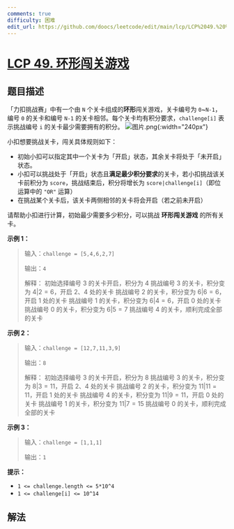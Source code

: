 ```yaml
---
comments: true
difficulty: 困难
edit_url: https://github.com/doocs/leetcode/edit/main/lcp/LCP%2049.%20%E7%8E%AF%E5%BD%A2%E9%97%AF%E5%85%B3%E6%B8%B8%E6%88%8F/README.md
---
```


<!-- problem:start -->

# [LCP 49. 环形闯关游戏](https://leetcode.cn/problems/K8GULz)

## 题目描述

<!-- description:start -->

「力扣挑战赛」中有一个由 `N` 个关卡组成的**环形**闯关游戏，关卡编号为 `0`~`N-1`，编号 `0` 的关卡和编号 `N-1` 的关卡相邻。每个关卡均有积分要求，`challenge[i]` 表示挑战编号 `i` 的关卡最少需要拥有的积分。
![图片.png](https://fastly.jsdelivr.net/gh/doocs/leetcode@main/lcp/LCP%2049.%20%E7%8E%AF%E5%BD%A2%E9%97%AF%E5%85%B3%E6%B8%B8%E6%88%8F/images/1630392170-ucncVS-%E5%9B%BE%E7%89%87.png){:width="240px"}

小扣想要挑战关卡，闯关具体规则如下：

-   初始小扣可以指定其中一个关卡为「开启」状态，其余关卡将处于「未开启」状态。
-   小扣可以挑战处于「开启」状态且**满足最少积分要求**的关卡，若小扣挑战该关卡前积分为 `score`，挑战结束后，积分将增长为 `score|challenge[i]`（即位运算中的 `"OR"` 运算）
-   在挑战某个关卡后，该关卡两侧相邻的关卡将会开启（若之前未开启）

请帮助小扣进行计算，初始最少需要多少积分，可以挑战 **环形闯关游戏** 的所有关卡。

**示例 1：**

> 输入：`challenge = [5,4,6,2,7]`
>
> 输出：`4`
>
> 解释： 初始选择编号 3 的关卡开启，积分为 4
> 挑战编号 3 的关卡，积分变为 $4 | 2 = 6$，开启 2、4 处的关卡
> 挑战编号 2 的关卡，积分变为 $6 | 6 = 6$，开启 1 处的关卡
> 挑战编号 1 的关卡，积分变为 $6 | 4 = 6$，开启 0 处的关卡
> 挑战编号 0 的关卡，积分变为 $6 | 5 = 7$
> 挑战编号 4 的关卡，顺利完成全部的关卡

**示例 2：**

> 输入：`challenge = [12,7,11,3,9]`
>
> 输出：`8`
>
> 解释： 初始选择编号 3 的关卡开启，积分为 8
> 挑战编号 3 的关卡，积分变为 $8 | 3 = 11$，开启 2、4 处的关卡
> 挑战编号 2 的关卡，积分变为 $11 | 11 = 11$，开启 1 处的关卡
> 挑战编号 4 的关卡，积分变为 $11 | 9 = 11$，开启 0 处的关卡
> 挑战编号 1 的关卡，积分变为 $11 | 7 = 15$
> 挑战编号 0 的关卡，顺利完成全部的关卡

**示例 3：**

> 输入：`challenge = [1,1,1]`
>
> 输出：`1`

**提示：**

-   `1 <= challenge.length <= 5*10^4`
-   `1 <= challenge[i] <= 10^14`

<!-- description:end -->

## 解法

<!-- solution:start -->

<!-- problem:end -->
